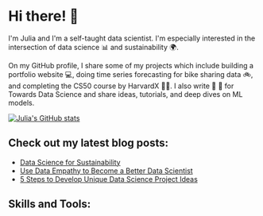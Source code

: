 # Hi there! :wave:

I'm Julia and I'm a self-taught data scientist. I'm especially interested in the intersection of data science :bar_chart: and sustainability :earth_africa:. 

On my GitHub profile, I share some of my projects which include building a portfolio website :computer:, doing time series forecasting for bike sharing data :bike:, and completing the CS50 course by HarvardX :woman_student:. I also write :memo: :pencil: for Towards Data Science and share ideas, tutorials, and deep dives on ML models.

[![Julia's GitHub stats](https://github-readme-stats.vercel.app/api?username=julianikulski&hide=prs&count_private=true&show_icons=true&theme=algolia)](https://github.com/julianikulski/github-readme-stats)

## Check out my latest blog posts:
* [Data Science for Sustainability](https://towardsdatascience.com/data-science-for-sustainability-b912d5fb5d24)
* [Use Data Empathy to Become a Better Data Scientist](https://towardsdatascience.com/use-data-empathy-to-become-a-better-data-scientist-295b0abaecd8)
* [5 Steps to Develop Unique Data Science Project Ideas](https://towardsdatascience.com/5-steps-to-develop-unique-data-science-project-ideas-6c2b3a0014b)

## Skills and Tools:


